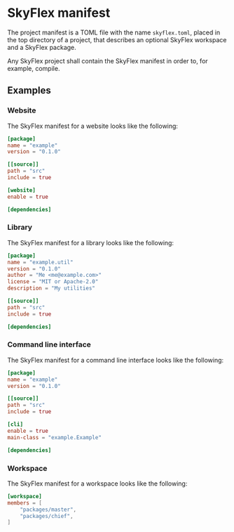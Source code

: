 #  SkyFlex manifest

The project manifest is a TOML file with the name `skyflex.toml`, placed in the top directory of a project, that describes an optional SkyFlex workspace and a SkyFlex package.

Any SkyFlex project shall contain the SkyFlex manifest in order to, for example, compile.

## Examples

### Website

The SkyFlex manifest for a website looks like the following:

```toml
[package]
name = "example"
version = "0.1.0"

[[source]]
path = "src"
include = true

[website]
enable = true

[dependencies]
```

### Library

The SkyFlex manifest for a library looks like the following:

```toml
[package]
name = "example.util"
version = "0.1.0"
author = "Me <me@example.com>"
license = "MIT or Apache-2.0"
description = "My utilities"

[[source]]
path = "src"
include = true

[dependencies]
```

### Command line interface

The SkyFlex manifest for a command line interface looks like the following:

```toml
[package]
name = "example"
version = "0.1.0"

[[source]]
path = "src"
include = true

[cli]
enable = true
main-class = "example.Example"

[dependencies]
```

### Workspace

The SkyFlex manifest for a workspace looks like the following:

```toml
[workspace]
members = [
    "packages/master",
    "packages/chief",
]
```
